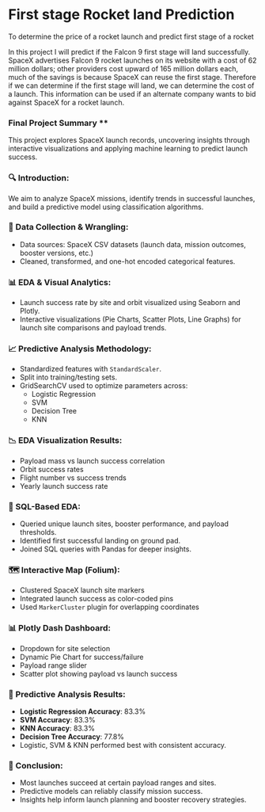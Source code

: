 # First stage Rocket land Prediction

To determine the price of a rocket launch and predict first stage of a rocket

In this project I will predict if the Falcon 9 first stage will land successfully. SpaceX advertises Falcon 9 rocket launches on its website with a cost of 62 million dollars; other providers cost upward of 165 million dollars each, much of the savings is because SpaceX can reuse the first stage. Therefore if we can determine if the first stage will land, we can determine the cost of a launch. This information can be used if an alternate company wants to bid against SpaceX for a rocket launch.


### Final Project Summary **

This project explores SpaceX launch records, uncovering insights through interactive visualizations and applying machine learning to predict launch success.



### 🔍 Introduction:
We aim to analyze SpaceX missions, identify trends in successful launches, and build a predictive model using classification algorithms.



### 🧹 Data Collection & Wrangling:
- Data sources: SpaceX CSV datasets (launch data, mission outcomes, booster versions, etc.)
- Cleaned, transformed, and one-hot encoded categorical features.



### 📊 EDA & Visual Analytics:
- Launch success rate by site and orbit visualized using Seaborn and Plotly.
- Interactive visualizations (Pie Charts, Scatter Plots, Line Graphs) for launch site comparisons and payload trends.



### 📈 Predictive Analysis Methodology:
- Standardized features with `StandardScaler`.
- Split into training/testing sets.
- GridSearchCV used to optimize parameters across:
  - Logistic Regression
  - SVM
  - Decision Tree
  - KNN


### 📉 EDA Visualization Results:
- Payload mass vs launch success correlation
- Orbit success rates
- Flight number vs success trends
- Yearly launch success rate



### 🧾 SQL-Based EDA:
- Queried unique launch sites, booster performance, and payload thresholds.
- Identified first successful landing on ground pad.
- Joined SQL queries with Pandas for deeper insights.



### 🗺️ Interactive Map (Folium):
- Clustered SpaceX launch site markers
- Integrated launch success as color-coded pins
- Used `MarkerCluster` plugin for overlapping coordinates



### 📊 Plotly Dash Dashboard:
- Dropdown for site selection
- Dynamic Pie Chart for success/failure
- Payload range slider
- Scatter plot showing payload vs launch success



### 🧠 Predictive Analysis Results:
- **Logistic Regression Accuracy**: 83.3%
- **SVM Accuracy**: 83.3%
- **KNN Accuracy**: 83.3%
- **Decision Tree Accuracy**: 77.8%
- Logistic, SVM & KNN performed best with consistent accuracy.



### 🧠 Conclusion:
- Most launches succeed at certain payload ranges and sites.
- Predictive models can reliably classify mission success.
- Insights help inform launch planning and booster recovery strategies.



